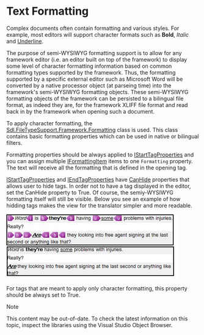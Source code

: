 Text Formatting
==

Complex documents often contain formatting and various styles. For example, most editors will support character formats such as **Bold**, *Italic* and <u>Underline</u>.

The purpose of semi-WYSIWYG formatting support is to allow for any framework editor (i.e. an editor built on top of the framework) to display some level of character formatting information based on common formatting types supported by the framework. Thus, the formatting supported by a specific external editor such as Microsoft Word will be converted by a native processor object (at parseing time) into the framework's semi-WYSIWYG formatting objects. These semi-WYSIWYG formatting objects of the framework can be persisted to a bilingual file format, as indeed they are, for the framework XLIFF file format and read back in by the framework when opening such a document.

To apply character formatting, the [Sdl.FileTypeSupport.Framework.Formatting](../../api/filetypesupport/Sdl.FileTypeSupport.Framework.Formatting.yml) class is used. This class contains basic formatting properties which can be used in native or bilingual filters.

Formatting properties should be always applied to [IStartTagProperties](../../api/filetypesupport/Sdl.FileTypeSupport.Framework.NativeApi.IStartTagProperties.yml) and you can assign multiple [IFormattingItem](../../api/filetypesupport/Sdl.FileTypeSupport.Framework.Formatting.IFormattingItem.yml) items to one ```Formatting``` property. The text will receive all the formatting that is defined in the opening tag.

[IStartTagProperties](../../api/filetypesupport/Sdl.FileTypeSupport.Framework.NativeApi.IStartTagProperties.yml) and [IEndTagProperties](../../api/filetypesupport/Sdl.FileTypeSupport.Framework.NativeApi.IEndTagProperties.yml) have [CanHide](../../api/filetypesupport/Sdl.FileTypeSupport.Framework.NativeApi.IAbstractInlineTagProperties.yml#Sdl_FileTypeSupport_Framework_NativeApi_IAbstractInlineTagProperties_CanHide) properties that allows user to hide tags. In order not to have a tag displayed in the editor, set the CanHide property to True. Of course, the semiy-WYSIWYG formatting itself will still be visible. Below you see an example of how hidding tags makes the view for the translator simpler and more readable.

![HiddenTags](images/HiddenTags.jpg)

For tags that are meant to apply only character formatting, this property should be always set to True.

>[!NOTE]
>
> This content may be out-of-date. To check the latest information on this topic, inspect the libraries using the Visual Studio Object Browser.

